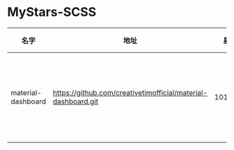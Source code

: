 # MyStars-SCSS
|       名字       |                            地址                             |星数 |                             原始描述                             |语言|                                                                                  主题                                                                                   |大小 |
|------------------|-------------------------------------------------------------|----:|------------------------------------------------------------------|----|-------------------------------------------------------------------------------------------------------------------------------------------------------------------------|-----|
|material-dashboard|https://github.com/creativetimofficial/material-dashboard.git|10176|Material Dashboard - Open Source Bootstrap 5 Material Design Admin|SCSS|admin,admin-dashboard,admin-template,bootstrap-5,bootstrap-material,bootstrap-theme,bootstrap5,creative-tim,material-dashboard,material-design,material-theme,material-ui|53 KB|
